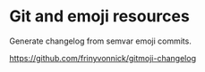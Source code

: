 # Git and emoji resources

Generate changelog from semvar emoji commits.

https://github.com/frinyvonnick/gitmoji-changelog
